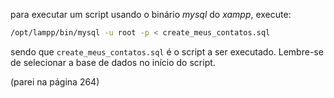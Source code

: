para executar um script usando o binário *mysql* do *xampp*, execute:

```bash
/opt/lampp/bin/mysql -u root -p < create_meus_contatos.sql
```

sendo que `create_meus_contatos.sql` é o script a ser executado. Lembre-se de selecionar a base de dados no início do script.

(parei na página 264)
